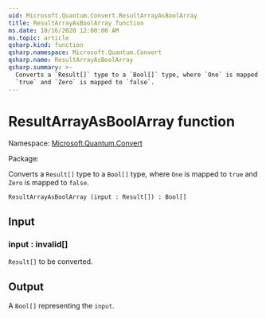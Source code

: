 ```yaml
---
uid: Microsoft.Quantum.Convert.ResultArrayAsBoolArray
title: ResultArrayAsBoolArray function
ms.date: 10/16/2020 12:00:00 AM
ms.topic: article
qsharp.kind: function
qsharp.namespace: Microsoft.Quantum.Convert
qsharp.name: ResultArrayAsBoolArray
qsharp.summary: >-
  Converts a `Result[]` type to a `Bool[]` type, where `One` is mapped to
  `true` and `Zero` is mapped to `false`.
---
```


# ResultArrayAsBoolArray function

Namespace: [Microsoft.Quantum.Convert](xref:Microsoft.Quantum.Convert)

Package: [](https://nuget.org/packages/)


Converts a `Result[]` type to a `Bool[]` type, where `One` is mapped to`true` and `Zero` is mapped to `false`.

```Q#
ResultArrayAsBoolArray (input : Result[]) : Bool[]
```


## Input

### input : __invalid<Result>__[]

`Result[]` to be converted.



## Output

A `Bool[]` representing the `input`.